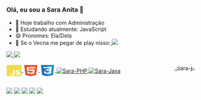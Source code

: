 ### Olá, eu sou a Sara Anita 🦄

- 🔭 Hoje trabalho com Administração
- 🌱 Estudando atualmente: JavaScript
- 😄 Pronomes: Ela/Dela
- 🎵 Se o Vecna me pegar de play nisso:<a href='https://open.spotify.com/playlist/1OXX6vSQ5dMGygtmWWksdO?si=c61f074edfec4923&nd=1' target="_blank"> <img src='https://em-content.zobj.net/thumbs/160/microsoft/319/ghost_1f47b.png' width='16px'/> </a>

<div>
  <a href="https://github.com/SaraAnita1">
  <img height="180em" src="https://github-readme-stats.vercel.app/api?username=SaraAnita1&show_icons=true&theme=dracula&include_all_commits=true&count_private=true"/>
  <img height="180em" src="https://github-readme-stats.vercel.app/api/top-langs/?username=SaraAnita1&layout=compact&langs_count=7&theme=dracula"/>
</div>
<div style="display: inline_block"><br>
  <img align="center" alt="Sara-Js" height="30" width="40" src="https://raw.githubusercontent.com/devicons/devicon/master/icons/javascript/javascript-plain.svg">
  <img align="center" alt="Sara-HTML" height="30" width="40" src="https://raw.githubusercontent.com/devicons/devicon/master/icons/html5/html5-original.svg">
  <img align="center" alt="Sara-CSS" height="30" width="40" src="https://raw.githubusercontent.com/devicons/devicon/master/icons/css3/css3-original.svg">
  <img align="center" alt="Sara-PHP" height="30" width="40" img src="https://cdn.jsdelivr.net/gh/devicons/devicon/icons/php/php-plain.svg" />
  <img align="center" alt="Sara-Java" height="30" width="40" img src="https://cdn.jsdelivr.net/gh/devicons/devicon/icons/java/java-original-wordmark.svg" />
  <img align="right" alt="Sara-pic" height="150" style="border-radius:50px; "https:"https://picrew.me/share?cd=iUdDSm032P #Picrew #AmphyPop_Doll_Maker">
</div>
 
  ##
 
<div> 
  <a href="https://www.instagram.com/saah.desa/" target="_blank"><img src="https://img.shields.io/badge/-Instagram-%23E4405F?style=for-the-badge&logo=instagram&logoColor=white" target="_blank"></a>
 	<a href="https://www.twitch.tv/mrs_satalin" target="_blank"><img src="https://img.shields.io/badge/Twitch-9146FF?style=for-the-badge&logo=twitch&logoColor=white" target="_blank"></a>
 <a href="https://discord.gg/uvcMvPxmRJ" target="_blank"><img src="https://img.shields.io/badge/Discord-7289DA?style=for-the-badge&logo=discord&logoColor=white" target="_blank"></a> 
  <a href = "mailto:sara.anita.desa@gmail.com"><img src="https://img.shields.io/badge/-Gmail-%23333?style=for-the-badge&logo=gmail&logoColor=white" target="_blank"></a>
  <a href="https://www.linkedin.com/in/sara-anita-de-sá-5b9378b4/" target="_blank"><img src="https://img.shields.io/badge/-LinkedIn-%230077B5?style=for-the-badge&logo=linkedin&logoColor=white" target="_blank"></a> 
 </div>
